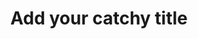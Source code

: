 ---
title: Add your catchy title
description: What is this page about?
date:
luogo: Posted
type: website
---
